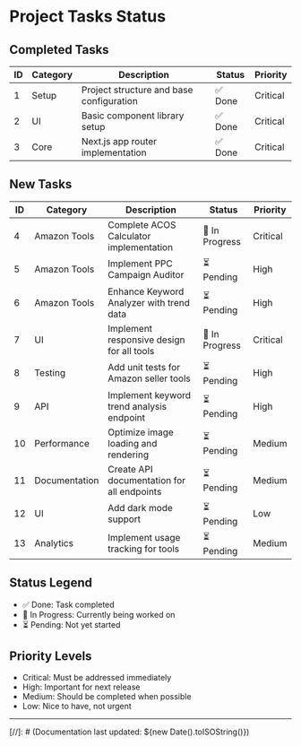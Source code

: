 # Project Tasks Status

## Completed Tasks

| ID | Category | Description | Status | Priority |
|----|----------|-------------|---------|----------|
| 1 | Setup | Project structure and base configuration | ✅ Done | Critical |
| 2 | UI | Basic component library setup | ✅ Done | Critical |
| 3 | Core | Next.js app router implementation | ✅ Done | Critical |

## New Tasks

| ID | Category | Description | Status | Priority |
|----|----------|-------------|---------|----------|
| 4 | Amazon Tools | Complete ACOS Calculator implementation | 🔄 In Progress | Critical |
| 5 | Amazon Tools | Implement PPC Campaign Auditor | ⏳ Pending | High |
| 6 | Amazon Tools | Enhance Keyword Analyzer with trend data | ⏳ Pending | High |
| 7 | UI | Implement responsive design for all tools | 🔄 In Progress | Critical |
| 8 | Testing | Add unit tests for Amazon seller tools | ⏳ Pending | High |
| 9 | API | Implement keyword trend analysis endpoint | ⏳ Pending | High |
| 10 | Performance | Optimize image loading and rendering | ⏳ Pending | Medium |
| 11 | Documentation | Create API documentation for all endpoints | ⏳ Pending | Medium |
| 12 | UI | Add dark mode support | ⏳ Pending | Low |
| 13 | Analytics | Implement usage tracking for tools | ⏳ Pending | Medium |


## Status Legend
- ✅ Done: Task completed
- 🔄 In Progress: Currently being worked on
- ⏳ Pending: Not yet started

## Priority Levels
- Critical: Must be addressed immediately
- High: Important for next release
- Medium: Should be completed when possible
- Low: Nice to have, not urgent

---
[//]: # (Documentation last updated: ${new Date().toISOString()})
